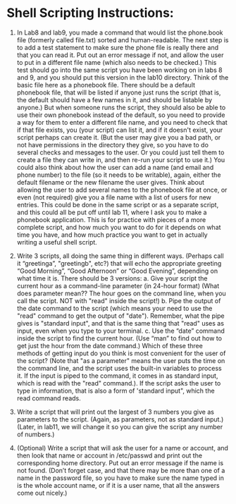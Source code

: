# Shell Scripting Instructions:

1. In Lab8 and lab9, you made a command that would list the phone.book file (formerly called file.txt) sorted and human-readable. The next step is to add a test statement to make sure the phone file is really there and that you can read it. Put out an error message if not, and allow the user to put in a different file name (which also needs to be checked.)  This test should go into the same script you have been working on in labs 8 and 9, and you should put this version in the lab10 directory.
    Think of the basic file here as a phonebook file.  There should be a default phonebook file, that will be listed if anyone just runs the script (that is, the default should have a few names in it, and should be listable by anyone.)   But when someone runs the script, they should also be able to use their own phonebook instead of the default, so you need to provide a way for them to enter a different file name, and you need to check that if that file exists, you (your script) can list it, and if it doesn't exist, your script perhaps can create it.  (But the user may give you a bad path, or not have permissions in the directory they give, so you have to do several checks and messages to the user.  Or you could just tell them to create a file they can write in, and then re-run your script to use it.)
     You could also think about how the user can add a name (and email and phone number) to the file (so it needs to be writable), again, either the default filename or the new filename the user gives. Think about allowing the user to add several names to the phonebook file at once, or even (not required) give you a file name with a list of users for new entries.
     This could be done in the same script or as a separate script, and this could all be put off until lab 11, where I ask you to make a phonebook application.  This is for practice with pieces of a more complete script, and how much you want to do for it depends on what time you have, and how much practice you want to get in actually writing a useful shell script.

2. Write 3 scripts, all doing the same thing in different ways. (Perhaps call it “greetinga”, "greetingb", etc?) that will echo the appropriate greeting “Good Morning”, “Good Afternoon” or “Good Evening”, depending on what time it is. There should be 3 versions:
   a. Give your script the current hour as a command-line parameter (in 24-hour format) (What does parameter mean?? The hour goes on the command line, when you call the script.  NOT with "read" inside the script!)
   b. Pipe the output of the date command to the script (which means your need to use the "read" command to get the output of "date").  Remember, what the pipe gives is "standard input", and that is the same thing that "read" uses as input, even when you type to your terminal.
   c. Use the “date” command inside the script to find the current hour. (Use “man” to find out how to get just the hour from the date command.)
Which of these three methods of getting input do you think is most convenient for the user of the script? (Note that "as a parameter" means the user puts the time on the command line, and the script uses the built-in variables to process it. If the input is piped to the command, it comes in as standard input, which is read with the "read" command.).  If the script asks the user to type in information, that is also a form of 'standard input", which the read command reads.

3. Write a script that will print out the largest of 3 numbers you give as parameters to the script. (Again, as parameters, not as standard input.)
(Later, in lab11, we will change it so you can give the script any number of numbers.)

4. (Optional) Write a script that will ask the user for a name or account, and then look that name or account in /etc/passwd and print out the corresponding home directory. Put out an error message if the name is not found. (Don’t forget case, and that there may be more than one of a name in the password file, so you have to make sure the name typed in is the whole account name, or if it is a user name, that all the answers come out nicely.)
